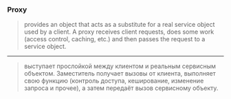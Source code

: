 ### Proxy
> provides an object that acts as a substitute for a real service object used by a client. A proxy receives client requests, does some work (access control, caching, etc.) and then passes the request to a service object.
---
> выступает прослойкой между клиентом и реальным сервисным объектом. Заместитель получает вызовы от клиента, выполняет свою функцию (контроль доступа, кеширование, изменение запроса и прочее), а затем передаёт вызов сервисному объекту.